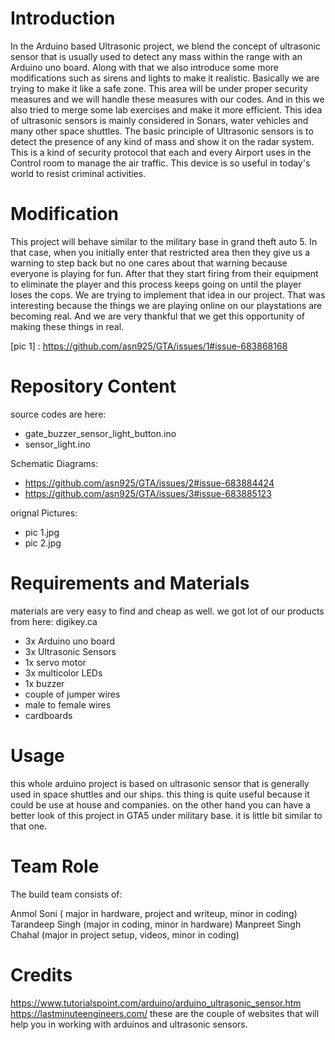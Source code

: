 # Introduction
   In the Arduino based Ultrasonic project, we blend the concept of ultrasonic sensor that is usually used to detect any mass within the range with an Arduino uno board. Along with that we also introduce some more modifications such as sirens and lights to make it realistic. Basically we are trying to make it like a safe zone. This area will be under proper security measures and we will handle these measures with our codes. And in this we also tried to merge some lab exercises and make it more efficient.
	   This idea of ultrasonic sensors is mainly considered in Sonars, water vehicles and many other space shuttles. The basic principle of Ultrasonic sensors is to detect the presence of any kind of mass and show it on the radar system. This is a kind of security protocol that each and every Airport uses in the Control room to manage the air traffic. This device is so useful in today's world to resist criminal activities. 
	 
# Modification
  This project will behave similar to the military base in grand theft auto 5. In that case, when you initially enter that restricted area then they give us a warning to step back but no one cares about that warning because everyone is playing for fun. After that they start firing from their equipment to eliminate the player and this process keeps going on until the player loses the cops. We are trying to implement that idea in our project. That was interesting because the things we are playing online on our playstations are becoming real. And we are very thankful that we get this opportunity of making these things in real. 
  
  [pic 1] : https://github.com/asn925/GTA/issues/1#issue-683868168
  
# Repository Content
 source codes are here: 
  * gate_buzzer_sensor_light_button.ino
  * sensor_light.ino
  
 Schematic Diagrams:
 * https://github.com/asn925/GTA/issues/2#issue-683884424
 * https://github.com/asn925/GTA/issues/3#issue-683885123
 
 orignal Pictures:
 * pic 1.jpg
 * pic 2.jpg
 
# Requirements and Materials
  
  materials are very easy to find and cheap as well. we got lot of our products from here: digikey.ca
  
 * 3x Arduino uno board
 * 3x Ultrasonic Sensors
 * 1x servo motor
 * 3x multicolor LEDs
 * 1x buzzer
 * couple of jumper wires 
 * male to female wires
 * cardboards
 
# Usage

this whole arduino project is based on ultrasonic sensor that is generally used in space shuttles and our ships. this thing is quite useful because it could be use at house and companies. on the other hand you can have a better look of this project in GTA5 under military base. it is little bit similar to that one. 

# Team Role

The build team consists of:

Anmol Soni ( major in hardware, project and writeup, minor in coding)
Tarandeep Singh (major in coding, minor in hardware)
Manpreet Singh Chahal (major in project setup, videos, minor in coding)

# Credits

https://www.tutorialspoint.com/arduino/arduino_ultrasonic_sensor.htm
https://lastminuteengineers.com/
these are the couple of websites that will help you in working with arduinos and ultrasonic sensors. 
  
